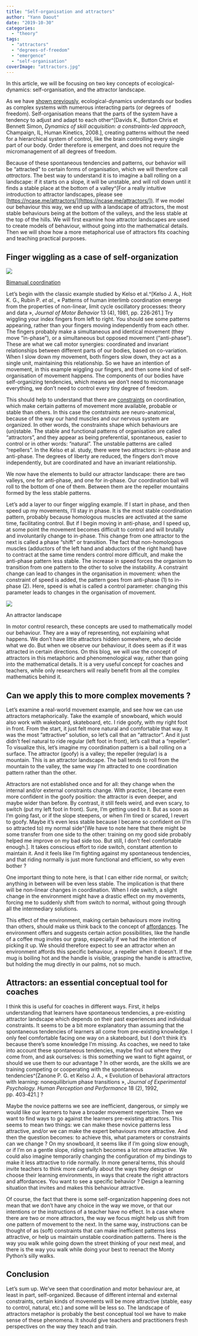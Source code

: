 ```yaml
---
title: "Self-organisation and attractors"
author: "Yann Daout"
date: "2019-10-30"
categories: 
  - "theory"
tags: 
  - "attractors"
  - "degrees-of-freedom"
  - "emergence"
  - "self-organisation"
coverImage: "attractors.jpg"
---
```


In this article, we will be focusing on two key concepts of ecological-dynamics: self-organisation, and the attractor landscape.

As we have [shown previously](/the-dynamical-systems-approach), ecological-dynamics understands our bodies as complex systems with numerous interacting parts (or degrees of freedom). Self-organisation means that the parts of the system have a tendency to adjust and adapt to each other^[Davids K., Button Chris et Bennett Simon, _Dynamics of skill acquisition: a constraints-led approach_, Champaign, IL, Human Kinetics, 2008.], creating patterns without the need for a hierarchical system of control, like the brain controlling every single part of our body. Order therefore is emergent, and does not require the micromanagement of all degrees of freedom.

Because of these spontaneous tendencies and patterns, our behavior will be “attracted” to certain forms of organisation, which we will therefore call _attractors_. The best way to understand it is to imagine a ball rolling on a landscape: if it starts on a slope, it will be unstable, and will roll down until it finds a stable place at the bottom of a valley^[For a really intuitive introduction to attractor landscapes, please see [https://ncase.me/attractors/](https://ncase.me/attractors/]). If we model our behaviour this way, we end up with a landscape of attractors, the most stable behaviours being at the bottom of the valleys, and the less stable at the top of the hills. We will first examine how attractor landscapes are used to create models of behaviour, without going into the mathematical details. Then we will show how a more metaphorical use of attractors fits coaching and teaching practical purposes.

## **Finger wiggling as a case of self-organization**

![](images/Stable-patterns-of-spontaneous-bimanual-coordination-The-in-phase-pattern-consists-in.png)

[Bimanual coordination](https://www.researchgate.net/figure/Stable-patterns-of-spontaneous-bimanual-coordination-The-in-phase-pattern-consists-in_fig1_263528890)

Let’s begin with the classic example studied by Kelso et al.^[Kelso J. A., Holt K. G., Rubin P. _et al._, « Patterns of human interlimb coordination emerge from the properties of non-linear, limit cycle oscillatory processes: theory and data », _Journal of Motor Behavior_ 13 (4), 1981, pp. 226‑261.] Try wiggling your index fingers from left to right. You should see some patterns appearing, rather than your fingers moving independently from each other. The fingers probably make a simultaneous and identical movement (they move “in-phase”), or a simultaneous but opposed movement (“anti-phase”). These are what we call motor synergies: coordinated and invariant relationships between different parts of our bodies, based on co-variation. When I slow down my movement, both fingers slow down, they act as a single unit, maintaining this relationship. So we have an intention of movement, in this example wiggling our fingers, and then some kind of self-organisation of movement happens. The components of our bodies have self-organizing tendencies, which means we don’t need to micromanage everything, we don’t need to control every tiny degree of freedom.

This should help to understand that there are [constraints](/brief-introduction-to-the-constraints-led-approach) on coordination, which make certain patterns of movement more available, probable or stable than others. In this case the contstraints are neuro-anatomical, because of the way our hand muscles and our nervous system are organized. In other words, the constraints shape which behaviours are (un)stable. The stable and functional patterns of organisation are called “attractors”, and they appear as being preferential, spontaneous, easier to control or in other words: “natural”. The unstable patterns are called “repellers”. In the Kelso et al. study, there were two attractors: in-phase and anti-phase. The degrees of liberty are reduced, the fingers don’t move independently, but are coordinated and have an invariant relationship.

We now have the elements to build our attractor landscape: there are two valleys, one for anti-phase, and one for in-phase. Our coordination ball will roll to the bottom of one of them. Between them are the repeller mountains formed by the less stable patterns.

Let’s add a layer to our finger wiggling example. If I start in phase, and then speed up my movements, I’ll stay in phase. It is the most stable coordination pattern, probably because homologous muscles are activated at the same time, facilitating control. But if I begin moving in anti-phase, and I speed up, at some point the movement becomes difficult to control and will brutally and involuntarily change to in-phase. This change from one attractor to the next is called a phase “shift” or transition. The fact that non-homologous muscles (adductors of the left hand and abductors of the right hand) have to contract at the same time renders control more difficult, and make the anti-phase pattern less stable. The increase in speed forces the organism to transition from one pattern to the other to solve the instability. A constraint change can lead to changes in the organisation in movement: when the constraint of speed is added, the pattern goes from anti-phase (1) to in-phase (2). Here, speed is what is called a control parameter: changing this parameter leads to changes in the organisation of movement.

![](images/stable-states2.jpg)

An attractor landscape

In motor control research, these concepts are used to mathematically model our behaviour. They are a way of representing, not explaining what happens. We don’t have little attractors hidden somewhere, who decide what we do. But when we observe our behaviour, it does seem as if it was attracted in certain directions. On this blog, we will use the concept of attractors in this metaphoric and phenomenological way, rather than going into the mathematical details. It is a very useful concept for coaches and teachers, while only researchers will really benefit from all the complex mathematics behind it.

## **Can we apply this to more complex movements ?**

Let’s examine a real-world movement example, and see how we can use attractors metaphorically. Take the example of snowboard, which would also work with wakeboard, skateboard, etc. I ride goofy, with my right foot in front. From the start, it just felt more natural and comfortable that way. It was the most “attractive” solution, so let’s call that an “attractor”. And it just didn’t feel natural to ride regular (left foot in front), let’s call that a “repeller”. To visualize this, let’s imagine my coordination pattern is a ball rolling on a surface. The attractor (goofy) is a valley; the repeller (regular) is a mountain. This is an attractor landscape. The ball tends to roll from the mountain to the valley, the same way I’m attracted to one coordination pattern rather than the other.

Attractors are not established once and for all: they change when the internal and/or external constraints change. With practice, I became even more confident in the goofy position: the attractor is even deeper, and maybe wider than before. By contrast, it still feels weird, and even scary, to switch (put my left foot in front). Sure, I’m getting used to it. But as soon as I’m going fast, or if the slope steepens, or when I’m tired or scared, I revert to goofy. Maybe it’s even less stable because I became so confident on (I’m so attracted to) my normal side^[We have to note here that there might be some transfer from one side to the other: training on my good side probably helped me improve on my bad side too. But still, I don’t feel comfortable enough.]. It takes conscious effort to ride switch, constant attention to maintain it. And it feels like I’m fighting against my spontaneous tendencies, and that riding normally is just more functional and efficient, so why even bother ?

One important thing to note here, is that I can either ride normal, or switch; anything in between will be even less stable. The implication is that there will be non-linear changes in coordination. When I ride switch, a slight change in the environment might have a drastic effect on my movements, forcing me to suddenly shift from switch to normal, without going through all the intermediary solutions.

This effect of the environment, making certain behaviours more inviting than others, should make us think back to the concept of [affordances](/affordances-perception-and-action). The environment offers and suggests certain action possibilities, like the handle of a coffee mug invites our grasp, especially if we had the intention of picking it up. We should therefore expect to see an attractor when an environment affords this specific behaviour, a repeller when it doesn’t. If the mug is boiling hot and the handle is visible, grasping the handle is attractive, but holding the mug directly in our palms, not so much.

## **Attractors: an essential conceptual tool for coaches**

I think this is useful for coaches in different ways. First, it helps understanding that learners have spontaneous tendencies, a pre-existing attractor landscape which depends on their past experiences and individual constraints. It seems to be a bit more explanatory than assuming that the spontaneous tendencies of learners all come from pre-existing knowledge. I only feel comfortable facing one way on a skateboard, but I don’t think it’s because there’s some knowledge I’m missing. As coaches, we need to take into account these spontaneous tendencies, maybe find out where they come from, and ask ourselves: is this something we want to fight against, or should we use them to our advantage ? In other words, are the skills we are training competing or cooperating with the spontaneous tendencies^[Zanone P. G. et Kelso J. A., « Evolution of behavioral attractors with learning: nonequilibrium phase transitions », _Journal of Experimental Psychology. Human Perception and Performance_ 18 (2), 1992, pp. 403‑421.] ?

Maybe the novice patterns we see are inefficient, dangerous, or simply we would like our learners to have a broader movement repertoire. Then we want to find ways to go against the learners pre-existing attractors. This seems to mean two things: we can make these novice patterns less attractive, and/or we can make the expert behaviours more attractive. And then the question becomes: to achieve this, what parameters or constraints can we change ? On my snowboard, it seems like if I’m going slow enough, or if I’m on a gentle slope, riding switch becomes a lot more attractive. We could also imagine temporarily changing the configuration of my bindings to make it less attractive to ride normally. In more general terms, this should invite teachers to think more carefully about the ways they design or choose their learning environments, in ways that create the right attractors and affordances. You want to see a specific behavior ? Design a learning situation that invites and makes this behaviour attractive.

Of course, the fact that there is some self-organization happening does not mean that we don’t have any choice in the way we move, or that our intentions or the instructions of a teacher have no effect. In a case where there are two or more attractors, the way we focus might help us shift from one pattern of movement to the next. In the same way, instructions can be thought of as (soft) constraints that can make inefficient patterns less attractive, or help us maintain unstable coordination patterns. There is the way you walk while going down the street thinking of your next meal, and there is the way you walk while doing your best to reenact the Monty Python’s silly walks. 

## **Conclusion**

Let’s sum up. We’ve seen that coordination and motor behaviour are, at least in part, self-organized. Because of different internal and external constraints, certain kinds of movements will be more attractive (stable, easy to control, natural, etc.) and some will be less so. The landscape of attractors metaphor is probably the best conceptual tool we have to make sense of these phenomena. It should give teachers and practitioners fresh perspectives on the way they teach and train.
